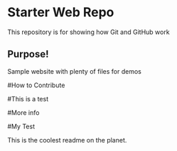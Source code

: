 # Starter Web Repo

This repository is for showing how Git and GitHub work

## Purpose!

Sample website with plenty of files for demos


#How to Contribute

#This is a test

#More info

#My Test

This is the coolest readme on the planet.